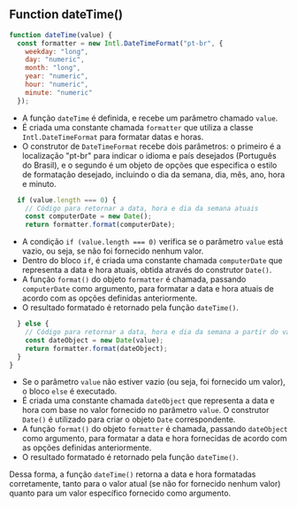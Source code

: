 ## Function dateTime()

```javascript
function dateTime(value) {
  const formatter = new Intl.DateTimeFormat("pt-br", {
    weekday: "long",
    day: "numeric",
    month: "long",
    year: "numeric",
    hour: "numeric",
    minute: "numeric"
  });
```

- A função `dateTime` é definida, e recebe um parâmetro chamado `value`.
- É criada uma constante chamada `formatter` que utiliza a classe `Intl.DateTimeFormat` para formatar datas e horas.
- O construtor de `DateTimeFormat` recebe dois parâmetros: o primeiro é a localização "pt-br" para indicar o idioma e país desejados (Português do Brasil), e o segundo é um objeto de opções que especifica o estilo de formatação desejado, incluindo o dia da semana, dia, mês, ano, hora e minuto.

```javascript
  if (value.length === 0) {
    // Código para retornar a data, hora e dia da semana atuais
    const computerDate = new Date();
    return formatter.format(computerDate);
```

- A condição `if (value.length === 0)` verifica se o parâmetro `value` está vazio, ou seja, se não foi fornecido nenhum valor.
- Dentro do bloco `if`, é criada uma constante chamada `computerDate` que representa a data e hora atuais, obtida através do construtor `Date()`.
- A função `format()` do objeto `formatter` é chamada, passando `computerDate` como argumento, para formatar a data e hora atuais de acordo com as opções definidas anteriormente.
- O resultado formatado é retornado pela função `dateTime()`.

```javascript
  } else {
    // Código para retornar a data, hora e dia da semana a partir do valor fornecido
    const dateObject = new Date(value);
    return formatter.format(dateObject);
  }
}
```

- Se o parâmetro `value` não estiver vazio (ou seja, foi fornecido um valor), o bloco `else` é executado.
- É criada uma constante chamada `dateObject` que representa a data e hora com base no valor fornecido no parâmetro `value`. O construtor `Date()` é utilizado para criar o objeto `Date` correspondente.
- A função `format()` do objeto `formatter` é chamada, passando `dateObject` como argumento, para formatar a data e hora fornecidas de acordo com as opções definidas anteriormente.
- O resultado formatado é retornado pela função `dateTime()`.

Dessa forma, a função `dateTime()` retorna a data e hora formatadas corretamente, tanto para o valor atual (se não for fornecido nenhum valor) quanto para um valor específico fornecido como argumento.